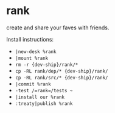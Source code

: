 # rank
create and share your faves with friends.

Install instructions:
- `|new-desk %rank`
- `|mount %rank`
- `rm -r {dev-ship}/rank/*`
- `cp -RL rank/dep/* {dev-ship}/rank/`
- `cp -RL rank/src/* {dev-ship}/rank/`
- `|commit %rank`
- `-test /=rank=/tests ~`
- `|install our %rank`
- `:treaty|publish %rank`
